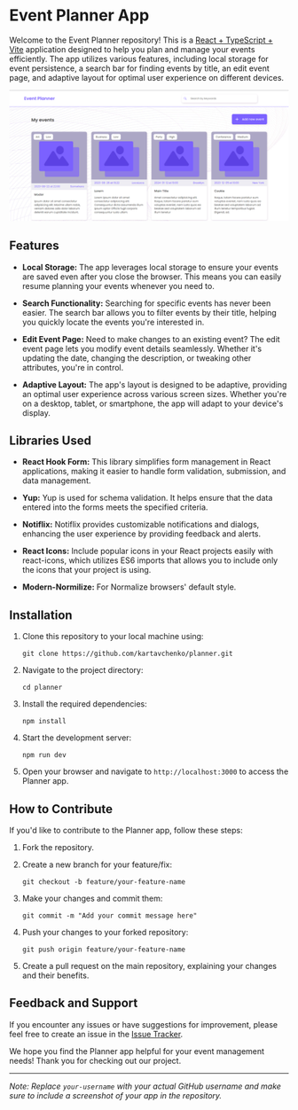 # Event Planner App

Welcome to the Event Planner repository! This is a [React + TypeScript + Vite](https://github.com/vitejs/vite-plugin-react/blob/main/packages/plugin-react/README.md) application designed to help you plan and manage your events efficiently. The app utilizes various features, including local storage for event persistence, a search bar for finding events by title, an edit event page, and adaptive layout for optimal user experience on different devices.

![Event Planner Screenshot](./src/images/planner.png)

## Features

- **Local Storage:** The app leverages local storage to ensure your events are saved even after you close the browser. This means you can easily resume planning your events whenever you need to.

- **Search Functionality:** Searching for specific events has never been easier. The search bar allows you to filter events by their title, helping you quickly locate the events you're interested in.

- **Edit Event Page:** Need to make changes to an existing event? The edit event page lets you modify event details seamlessly. Whether it's updating the date, changing the description, or tweaking other attributes, you're in control.

- **Adaptive Layout:** The app's layout is designed to be adaptive, providing an optimal user experience across various screen sizes. Whether you're on a desktop, tablet, or smartphone, the app will adapt to your device's display.

## Libraries Used

- **React Hook Form:** This library simplifies form management in React applications, making it easier to handle form validation, submission, and data management.

- **Yup:** Yup is used for schema validation. It helps ensure that the data entered into the forms meets the specified criteria.

- **Notiflix:** Notiflix provides customizable notifications and dialogs, enhancing the user experience by providing feedback and alerts.

- **React Icons:** Include popular icons in your React projects easily with react-icons, which utilizes ES6 imports that allows you to include only the icons that your project is using.

- **Modern-Normilize:** For Normalize browsers' default style.

## Installation

1. Clone this repository to your local machine using:

   ```
   git clone https://github.com/kartavchenko/planner.git
   ```

2. Navigate to the project directory:

   ```
   cd planner
   ```

3. Install the required dependencies:

   ```
   npm install
   ```

4. Start the development server:

   ```
   npm run dev
   ```

5. Open your browser and navigate to `http://localhost:3000` to access the Planner app.

## How to Contribute

If you'd like to contribute to the Planner app, follow these steps:

1. Fork the repository.

2. Create a new branch for your feature/fix:

   ```
   git checkout -b feature/your-feature-name
   ```

3. Make your changes and commit them:

   ```
   git commit -m "Add your commit message here"
   ```

4. Push your changes to your forked repository:

   ```
   git push origin feature/your-feature-name
   ```

5. Create a pull request on the main repository, explaining your changes and their benefits.

## Feedback and Support

If you encounter any issues or have suggestions for improvement, please feel free to create an issue in the [Issue Tracker](https://github.com/kartavchenko/planner/issues).

We hope you find the Planner app helpful for your event management needs! Thank you for checking out our project.

---

_Note: Replace `your-username` with your actual GitHub username and make sure to include a screenshot of your app in the repository._
